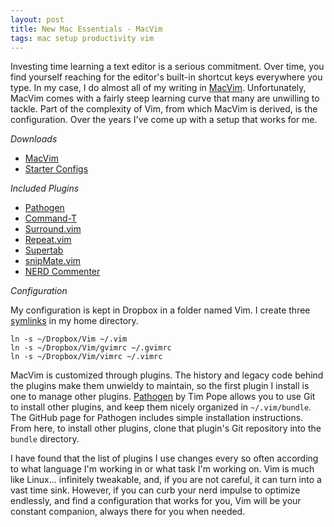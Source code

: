 ```yaml
---
layout: post
title: New Mac Essentials - MacVim
tags: mac setup productivity vim
---
```


Investing time learning a text editor is a serious commitment. Over time, you find yourself reaching for the editor's built-in shortcut keys everywhere you type. In my case, I do almost all of my writing in [MacVim][1]. Unfortunately, MacVim comes with a fairly steep learning curve that many are unwilling to tackle. Part of the complexity of Vim, from which MacVim is derived, is the configuration. Over the years I've come up with a setup that works for me.

*Downloads*

* [MacVim][2]
* [Starter Configs][3]

*Included Plugins*

* [Pathogen][4]
* [Command-T][5]
* [Surround.vim][6]
* [Repeat.vim][7]
* [Supertab][8]
* [snipMate.vim][9]
* [NERD Commenter][10]

*Configuration*

My configuration is kept in Dropbox in a folder named Vim. I create three [symlinks](https://en.wikipedia.org/wiki/Symbolic_link) in my home directory.

    ln -s ~/Dropbox/Vim ~/.vim
    ln -s ~/Dropbox/Vim/gvimrc ~/.gvimrc
    ln -s ~/Dropbox/Vim/vimrc ~/.vimrc

MacVim is customized through plugins. The history and legacy code behind the plugins make them unwieldy to maintain, so the first plugin I install is one to manage other plugins. [Pathogen][11] by Tim Pope allows you to use Git to install other plugins, and keep them nicely organized in `~/.vim/bundle`. The GitHub page for Pathogen includes simple installation instructions. From here, to install other plugins, clone that plugin's Git repository into the `bundle` directory.  

I have found that the list of plugins I use changes every so often according to what language I'm working in or what task I'm working on. Vim is much like Linux… infinitely tweakable, and, if you are not careful, it can turn into a vast time sink. However, if you can curb your nerd impulse to optimize endlessly, and find a configuration that works for you, Vim will be your constant companion, always there for you when needed. 

[1]: http://jonathanbuys.net/08-04-2011/Text_Editing_in_MacVim.html
[2]: https://code.google.com/p/macvim/
[3]: https://www.dropbox.com/s/ibwodymcbt2u1i4/Vim.zip
[4]: http://www.vim.org/scripts/script.php?script_id=2332
[5]: https://wincent.com/products/command-t
[6]: https://github.com/tpope/vim-surround
[7]: https://github.com/tpope/vim-repeat
[8]: https://github.com/tsaleh/vim-supertab
[9]: http://www.vim.org/scripts/script.php?script_id=2540
[10]: https://github.com/scrooloose/nerdcommenter
[11]: http://www.vim.org/scripts/script.php?script_id=2332


